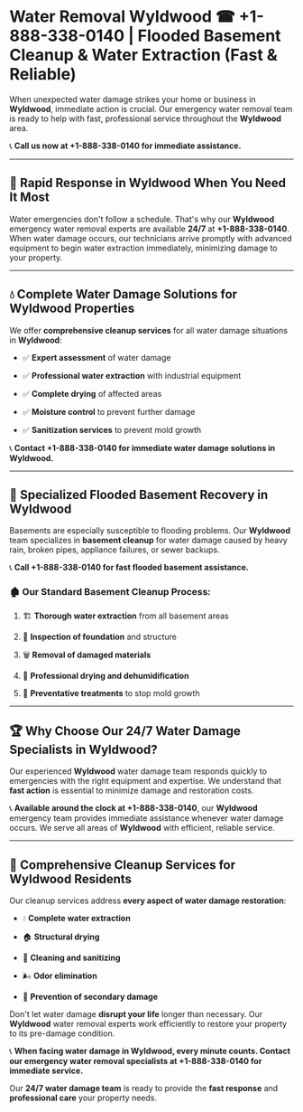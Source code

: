 # Water Removal Wyldwood ☎ +1-888-338-0140 | Flooded Basement Cleanup & Water Extraction (Fast & Reliable)

When unexpected water damage strikes your home or business in **Wyldwood**, immediate action is crucial. Our emergency water removal team is ready to help with fast, professional service throughout the **Wyldwood** area. 

📞 **Call us now at +1-888-338-0140 for immediate assistance.**
---
## 🚀 Rapid Response in Wyldwood When You Need It Most
Water emergencies don't follow a schedule. That's why our **Wyldwood** emergency water removal experts are available **24/7** at **+1-888-338-0140**. When water damage occurs, our technicians arrive promptly with advanced equipment to begin water extraction immediately, minimizing damage to your property.
---
## 💧 Complete Water Damage Solutions for Wyldwood Properties
We offer **comprehensive cleanup services** for all water damage situations in **Wyldwood**:
- ✅ **Expert assessment** of water damage  
- ✅ **Professional water extraction** with industrial equipment  
- ✅ **Complete drying** of affected areas  
- ✅ **Moisture control** to prevent further damage  
- ✅ **Sanitization services** to prevent mold growth  
📞 **Contact +1-888-338-0140 for immediate water damage solutions in Wyldwood.**
---
## 🌊 Specialized Flooded Basement Recovery in Wyldwood
Basements are especially susceptible to flooding problems. Our **Wyldwood** team specializes in **basement cleanup** for water damage caused by heavy rain, broken pipes, appliance failures, or sewer backups. 
📞 **Call +1-888-338-0140 for fast flooded basement assistance.**
### 🏚️ Our Standard Basement Cleanup Process:
1. 🏗️ **Thorough water extraction** from all basement areas  
2. 🔎 **Inspection of foundation** and structure  
3. 🗑️ **Removal of damaged materials**  
4. 💨 **Professional drying and dehumidification**  
5. 🚫 **Preventative treatments** to stop mold growth  
---
## 🏆 Why Choose Our 24/7 Water Damage Specialists in Wyldwood?
Our experienced **Wyldwood** water damage team responds quickly to emergencies with the right equipment and expertise. We understand that **fast action** is essential to minimize damage and restoration costs.
📞 **Available around the clock at +1-888-338-0140**, our **Wyldwood** emergency team provides immediate assistance whenever water damage occurs. We serve all areas of **Wyldwood** with efficient, reliable service.
---
## 🧹 Comprehensive Cleanup Services for Wyldwood Residents
Our cleanup services address **every aspect of water damage restoration**:
- 💧 **Complete water extraction**  
- 🏠 **Structural drying**  
- 🧼 **Cleaning and sanitizing**  
- 🌬️ **Odor elimination**  
- 🚫 **Prevention of secondary damage**  
Don't let water damage **disrupt your life** longer than necessary. Our **Wyldwood** water removal experts work efficiently to restore your property to its pre-damage condition.
📞 **When facing water damage in Wyldwood, every minute counts. Contact our emergency water removal specialists at +1-888-338-0140 for immediate service.**
Our **24/7 water damage team** is ready to provide the **fast response** and **professional care** your property needs.
